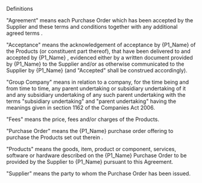 Definitions 

"Agreement" means each Purchase Order which has been accepted by the Supplier and these terms and conditions together with any additional agreed terms .

"Acceptance" means the acknowledgement of acceptance by {P1_Name} of the Products (or constituent part thereof), that have been delivered to and accepted by {P1_Name} , evidenced either by a written document provided by {P1_Name} to the Supplier and/or as otherwise communicated to the Supplier by {P1_Name} (and "Accepted" shall be construed accordingly).

"Group Company" means in relation to a company, for the time being and from time to time, any parent undertaking or subsidiary undertaking of it and any subsidiary undertaking of any such parent undertaking with the terms "subsidiary undertaking" and "parent undertaking" having the meanings given in section 1162 of the Companies Act 2006.

"Fees" means the price, fees and/or charges of the Products.

"Purchase Order" means the {P1_Name} purchase order offering to purchase the Products set out therein .

"Products" means the goods, item, product or component, services, software or hardware described on the {P1_Name} Purchase Order to be provided by the Supplier to {P1_Name} pursuant to this Agreement.

"Supplier" means the party to whom the Purchase Order has been issued.

